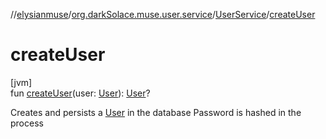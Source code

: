 //[elysianmuse](../../../index.md)/[org.darkSolace.muse.user.service](../index.md)/[UserService](index.md)/[createUser](create-user.md)

# createUser

[jvm]\
fun [createUser](create-user.md)(user: [User](../../org.darkSolace.muse.user.model/-user/index.md)): [User](../../org.darkSolace.muse.user.model/-user/index.md)?

Creates and persists a [User](../../org.darkSolace.muse.user.model/-user/index.md) in the database Password is hashed in the process
